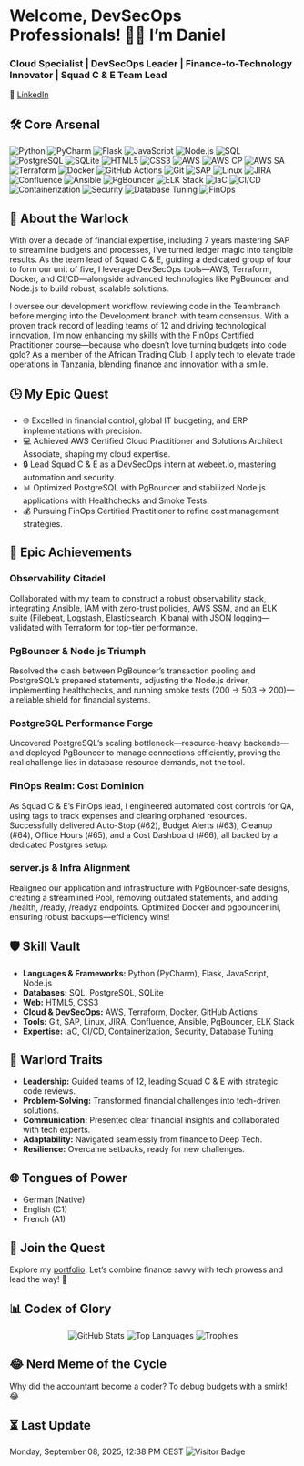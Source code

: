 # Welcome, DevSecOps Professionals! 👨‍💻 I’m Daniel
### Cloud Specialist | DevSecOps Leader | Finance-to-Technology Innovator | Squad C & E Team Lead
🔗 [LinkedIn](https://www.linkedin.com/in/daniel-siebert/)
## 🛠️ Core Arsenal
![Python](https://img.shields.io/badge/Python-3776AB?style=for-the-badge&logo=python&logoColor=white) ![PyCharm](https://img.shields.io/badge/PyCharm-000000?style=for-the-badge&logo=jetbrains&logoColor=white) ![Flask](https://img.shields.io/badge/Flask-000000?style=for-the-badge&logo=flask) ![JavaScript](https://img.shields.io/badge/JavaScript-F7DF1E?style=for-the-badge&logo=javascript&logoColor=black) ![Node.js](https://img.shields.io/badge/Node.js-339933?style=for-the-badge&logo=node.js&logoColor=white) ![SQL](https://img.shields.io/badge/SQL-000000?style=for-the-badge) ![PostgreSQL](https://img.shields.io/badge/PostgreSQL-336791?style=for-the-badge&logo=postgresql&logoColor=white) ![SQLite](https://img.shields.io/badge/SQLite-000000?style=for-the-badge) ![HTML5](https://img.shields.io/badge/HTML5-E34F26?style=for-the-badge&logo=html5) ![CSS3](https://img.shields.io/badge/CSS3-1572B6?style=for-the-badge&logo=css3) ![AWS](https://img.shields.io/badge/AWS-FF9900?style=for-the-badge&logo=amazon-aws&logoColor=white) ![AWS CP](https://img.shields.io/badge/AWS%20CP-FF9900?style=for-the-badge&logo=amazon-aws) ![AWS SA](https://img.shields.io/badge/AWS%20SA-FF9900?style=for-the-badge&logo=amazon-aws) ![Terraform](https://img.shields.io/badge/Terraform-7B42BC?style=for-the-badge&logo=terraform&logoColor=white) ![Docker](https://img.shields.io/badge/Docker-2496ED?style=for-the-badge&logo=docker&logoColor=white) ![GitHub Actions](https://img.shields.io/badge/GitHub_Actions-2088FF?style=for-the-badge&logo=github-actions&logoColor=white) ![Git](https://img.shields.io/badge/Git-F05032?style=for-the-badge&logo=git) ![SAP](https://img.shields.io/badge/SAP-0FAAFF?style=for-the-badge&logo=sap&logoColor=white) ![Linux](https://img.shields.io/badge/Linux-FCC624?style=for-the-badge&logo=linux) ![JIRA](https://img.shields.io/badge/JIRA-0052CC?style=for-the-badge&logo=jira-software) ![Confluence](https://img.shields.io/badge/Confluence-172B4D?style=for-the-badge&logo=confluence) ![Ansible](https://img.shields.io/badge/Ansible-EE0000?style=for-the-badge&logo=ansible) ![PgBouncer](https://img.shields.io/badge/PgBouncer-000000?style=for-the-badge) ![ELK Stack](https://img.shields.io/badge/ELK%20Stack-005571?style=for-the-badge) ![IaC](https://img.shields.io/badge/IaC-000000?style=for-the-badge) ![CI/CD](https://img.shields.io/badge/CI/CD-000000?style=for-the-badge) ![Containerization](https://img.shields.io/badge/Containerization-000000?style=for-the-badge) ![Security](https://img.shields.io/badge/Security-000000?style=for-the-badge) ![Database Tuning](https://img.shields.io/badge/Database%20Tuning-000000?style=for-the-badge) ![FinOps](https://img.shields.io/badge/FinOps-In_Progress-FFD700?style=for-the-badge)
## 🌌 About the Warlock
With over a decade of financial expertise, including 7 years mastering SAP to streamline budgets and processes, I’ve turned ledger magic into tangible results. As the team lead of Squad C & E, guiding a dedicated group of four to form our unit of five, I leverage DevSecOps tools—AWS, Terraform, Docker, and CI/CD—alongside advanced technologies like PgBouncer and Node.js to build robust, scalable solutions.  

I oversee our development workflow, reviewing code in the Teambranch before merging into the Development branch with team consensus. With a proven track record of leading teams of 12 and driving technological innovation, I’m now enhancing my skills with the FinOps Certified Practitioner course—because who doesn’t love turning budgets into code gold? As a member of the African Trading Club, I apply tech to elevate trade operations in Tanzania, blending finance and innovation with a smile.

## 🕒 My Epic Quest
- 🌐 Excelled in financial control, global IT budgeting, and ERP implementations with precision.
- 💻 Achieved AWS Certified Cloud Practitioner and Solutions Architect Associate, shaping my cloud expertise.
- 🔒 Lead Squad C & E as a DevSecOps intern at webeet.io, mastering automation and security.
- 📊 Optimized PostgreSQL with PgBouncer and stabilized Node.js applications with Healthchecks and Smoke Tests.
- 💰 Pursuing FinOps Certified Practitioner to refine cost management strategies.

## 🚀 Epic Achievements
### Observability Citadel
Collaborated with my team to construct a robust observability stack, integrating Ansible, IAM with zero-trust policies, AWS SSM, and an ELK suite (Filebeat, Logstash, Elasticsearch, Kibana) with JSON logging—validated with Terraform for top-tier performance.

### PgBouncer & Node.js Triumph
Resolved the clash between PgBouncer’s transaction pooling and PostgreSQL’s prepared statements, adjusting the Node.js driver, implementing healthchecks, and running smoke tests (200 → 503 → 200)—a reliable shield for financial systems.

### PostgreSQL Performance Forge
Uncovered PostgreSQL’s scaling bottleneck—resource-heavy backends—and deployed PgBouncer to manage connections efficiently, proving the real challenge lies in database resource demands, not the tool.

### FinOps Realm: Cost Dominion
As Squad C & E’s FinOps lead, I engineered automated cost controls for QA, using tags to track expenses and clearing orphaned resources. Successfully delivered Auto-Stop (#62), Budget Alerts (#63), Cleanup (#64), Office Hours (#65), and a Cost Dashboard (#66), all backed by a dedicated Postgres setup.

### server.js & Infra Alignment
Realigned our application and infrastructure with PgBouncer-safe designs, creating a streamlined Pool, removing outdated statements, and adding /health, /ready, /readyz endpoints. Optimized Docker and pgbouncer.ini, ensuring robust backups—efficiency wins!

## 🛡️ Skill Vault
- **Languages & Frameworks:** Python (PyCharm), Flask, JavaScript, Node.js
- **Databases:** SQL, PostgreSQL, SQLite
- **Web:** HTML5, CSS3
- **Cloud & DevSecOps:** AWS, Terraform, Docker, GitHub Actions
- **Tools:** Git, SAP, Linux, JIRA, Confluence, Ansible, PgBouncer, ELK Stack
- **Expertise:** IaC, CI/CD, Containerization, Security, Database Tuning

## 💪 Warlord Traits
- **Leadership:** Guided teams of 12, leading Squad C & E with strategic code reviews.
- **Problem-Solving:** Transformed financial challenges into tech-driven solutions.
- **Communication:** Presented clear financial insights and collaborated with tech experts.
- **Adaptability:** Navigated seamlessly from finance to Deep Tech.
- **Resilience:** Overcame setbacks, ready for new challenges.

## 🌐 Tongues of Power
- German (Native)
- English (C1)
- French (A1)

## 📡 Join the Quest
Explore my [portfolio](https://github.com/DanielSiebert-dev?tab=repositories). Let’s combine finance savvy with tech prowess and lead the way! 🚀

## 📊 Codex of Glory
<p align="center">
  <img src="https://github-readme-stats.vercel.app/api?username=DanielSiebert-dev&theme=github_dark_dimmed&show_icons=true&hide_border=true&layout=compact" alt="GitHub Stats" />
  <img src="https://github-readme-stats.vercel.app/api/top-langs/?username=DanielSiebert-dev&theme=github_dark_dimmed&layout=compact&langs_count=8&hide_border=true" alt="Top Languages" />
  <img src="https://github-profile-trophy.vercel.app/?username=DanielSiebert-dev&theme=onedark&no-frame=true&column=4&margin-w=15&margin-h=15" alt="Trophies" />
</p>

## 😂 Nerd Meme of the Cycle
Why did the accountant become a coder? To debug budgets with a smirk! 😂

## ⏳ Last Update
Monday, September 08, 2025, 12:38 PM CEST
![Visitor Badge](https://visitor-badge.laobi.icu/badge?page_id=DanielSiebert-dev.DanielSiebert-dev)
